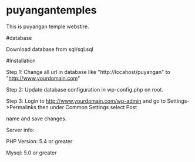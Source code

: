 # puyangantemples

This is puyangan temple webstire.

#database

Download database from sql/sql.sql

#Installation

Step 1: Change all url in database like "http://locahost/puyangan" to "http://www.yourdomain.com"

Step 2: Update database configuration in wp-config.php on root.

Step 3: Login to http://www.yourdomain.com/wp-admin and go to Settings->Permalinks then under Common Settings select Post 

name and save changes.



Server info:

PHP Version: 5.4 or greater

Mysql: 5.0 or greater
